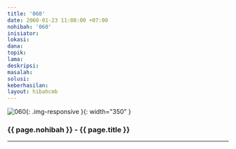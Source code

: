```yaml
---
title: '060'
date: 2060-01-23 11:08:00 +07:00
nohibah: '060'
inisiator: 
lokasi: 
dana: 
topik: 
lama: 
deskripsi: 
masalah: 
solusi: 
keberhasilan: 
layout: hibahcmb
---
```


![060](/static/img/hibahcmb/060.png){: .img-responsive }{: width="350" }

### {{ page.nohibah }} - {{ page.title }}

---
